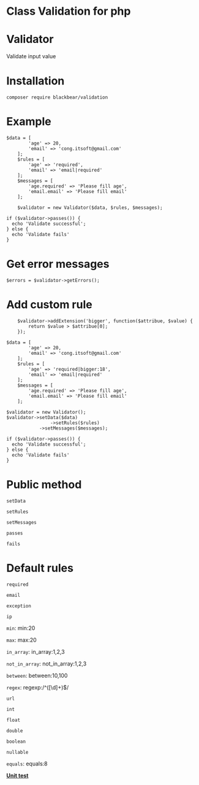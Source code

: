 # Class Validation for php

# Validator

  Validate input value

# Installation

    composer require blackbear/validation

# Example

    $data = [
			'age' => 20,
			'email' => 'cong.itsoft@gmail.com'
		];
		$rules = [
			'age' => 'required',
			'email' => 'email|required'
		];
		$messages = [
			'age.required' => 'Please fill age',
			'email.email' => 'Please fill email'
		];

		$validator = new Validator($data, $rules, $messages);

    if ($validator->passes()) {
      echo 'Validate successful';
    } else {
      echo 'Validate fails'
    }

# Get error messages

    $errors = $validator->getErrors();

# Add custom rule

		$validator->addExtension('bigger', function($attribue, $value) {
			return $value > $attribue[0];
		});

    $data = [
			'age' => 20,
			'email' => 'cong.itsoft@gmail.com'
		];
		$rules = [
			'age' => 'required|bigger:18',
			'email' => 'email|required'
		];
		$messages = [
			'age.required' => 'Please fill age',
			'email.email' => 'Please fill email'
		];

    $validator = new Validator();
    $validator->setData($data)
				    ->setRules($rules)
		        ->setMessages($messages);

    if ($validator->passes()) {
      echo 'Validate successful';
    } else {
      echo 'Validate fails'
    }

# Public method

`setData`

`setRules`

`setMessages`

`passes`

`fails`

# Default rules

`required`

`email`

`exception`

`ip`

`min`: min:20

`max`: max:20

`in_array`: in_array:1,2,3

`not_in_array`: not_in_array:1,2,3

`between`: between:10,100

`regex`: regexp:/^([\d]+)$/

`url`

`int`

`float`

`double`

`boolean`

`nullable`

`equals`: equals:8


**[Unit test](https://github.com/luongvancong/validation/blob/master/tests/ValidatorTest.php)**